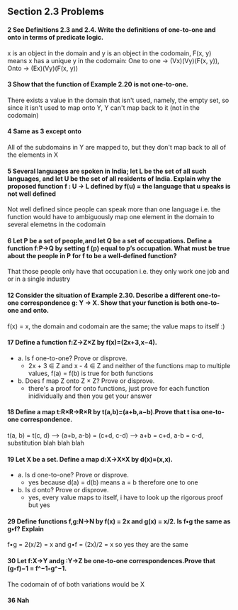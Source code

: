 ## Section 2.3 Problems

#### 2 See Definitions 2.3 and 2.4. Write the definitions of one-to-one and onto in terms of predicate logic.
x is an object in the domain and y is an object in the codomain, F(x, y) means x has a unique y in the codomain: One to one -> (Vx)(Vy)(F(x, y)), Onto -> (Ex)(Vy)(F(x, y))

#### 3 Show that the function of Example 2.20 is not one-to-one.
There exists a value in the domain that isn't used, namely, the empty set, so since it isn't used to map onto Y, Y can't map back to it (not in the codomain)

#### 4 Same as 3 except onto
All of the subdomains in Y are mapped to, but they don't map back to all of the elements in X

#### 5 Several languages are spoken in India; let L be the set of all such languages, and let U be the set of all residents of India. Explain why the proposed function f : U → L defined by f(u) = the language that u speaks is not well defined
Not well defined since people can speak more than one language i.e. the function would have to ambiguously map one element in the domain to several elemetns in the codomain

#### 6 Let P be a set of people,and let Q be a set of occupations. Define a function f:P→Q by setting f (p) equal to p’s occupation. What must be true about the people in P for f to be a well-defined function?
That those people only have that occupation i.e. they only work one job and or in a single industry

#### 12 Consider the situation of Example 2.30. Describe a different one-to-one correspondence g: Y → X. Show that your function is both one-to-one and onto.
f(x) = x, the domain and codomain are the same; the value maps to itself :)

#### 17 Define a function f:Z→Z×Z by f(x)=(2x+3,x−4).
- a. Is f one-to-one? Prove or disprove.
    - 2x + 3 ∈ Z and x - 4 ∈ Z and neither of the functions map to multiple values, f(a) = f(b) is true for both functions
- b. Does f map Z onto Z × Z? Prove or disprove.
    - there's a proof for onto functions, just prove for each function inidividually and then you get your answer

#### 18 Define a map t:R×R→R×R by t(a,b)=(a+b,a−b).Prove that t isa one-to-one correspondence.
t(a, b) = t(c, d) --> (a+b, a-b) = (c+d, c-d) --> a+b = c+d, a-b = c-d, substitution blah blah blah

#### 19 Let X be a set. Define a map d:X→X×X by d(x)=(x,x).
- a. Is d one-to-one? Prove or disprove.
    - yes because d(a) = d(b) means a = b therefore one to one
- b. Is d onto? Prove or disprove.
    - yes, every value maps to itself, i have to look up the rigorous proof but yes

#### 29 Define functions f,g:N→N by f(x) = 2x and g(x) = x/2. Is f•g the same as g•f? Explain
f•g = 2(x/2) = x and g•f = (2x)/2 = x so yes they are the same

#### 30 Let f:X→Y andg :Y→Z be one-to-one correspondences.Prove that (g◦f)−1 = f^−1◦g^−1.
The codomain of of both variations would be X

#### 36 Nah